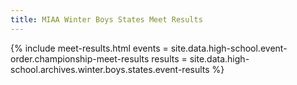 ```yaml
---
title: MIAA Winter Boys States Meet Results
---
```


{% include meet-results.html
  events =  site.data.high-school.event-order.championship-meet-results
  results =  site.data.high-school.archives.winter.boys.states.event-results %}
